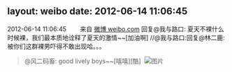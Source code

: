 layout: weibo
date: 2012-06-14 11:06:45
---
2012-06-14 11:06:45  &nbsp;&nbsp;&nbsp;&nbsp;&nbsp;&nbsp; 来自 <a href="http://weibo.com/" rel="nofollow">微博 weibo.com</a>
回复@我与路口: 夏天不裸什么时候裸，我们最本质地诠释了夏天的激情~~[加油啊] //@我与路口:回复@林二鹿:被你们这群裸男吓得不敢出现哈。。。
>  @风二码畜: good lively boys~~[嘻嘻][酷] ​​​
>  ![图片](https://ww4.sinaimg.cn/large/6d2a6003jw1dtwz732yjxj.jpg)
